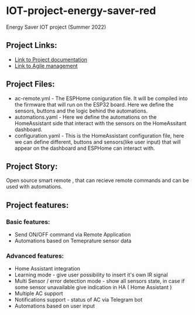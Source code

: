 # IOT-project-energy-saver-red
Energy Saver IOT project (Summer 2022)
## Project Links:
  * [Link to Project documentation](https://beautiful-thorn-cdf.notion.site/IOT-Project-Documentation-26e425b2943d4ef78d1500706d3db0ea)
  * [Link to Agile management](https://beautiful-thorn-cdf.notion.site/IOT-Project-Agile-management-7e3c0a345f154c57bb63119a784a9c95)
## Project Files:
  * ac-remote.yml - The ESPHome coniguration file. It will be compiled into the firmware that will run on the ESP32 board. Here we define the sensors, buttons and the logic behind the automations.
  * automations.yaml - Here we define the automations on the HomeAssistant side that interact with the sensors on the HomeAssitant dashboard.
  * configuration.yaml - This is the HomeAssistant configuration file, here we can define different, buttons and sensors(like user input) that will appear on the dashboard and ESPHome can interact with.
## Project Story:
Open source smart remote , that can recieve remote commands and can be used with automations.
## Project features:

### Basic features:
* Send ON/OFF command via Remote Application
* Automations based on Temeprature sensor data

### Advanced features:
* Home Assistant integration
* Learning mode - give user possibility to insert it's own IR signal
* Multi Sensor / error detection mode - show all sensors state, in case if some sensor unavailable give indication in HA ( Home Assistant )
* Multiple AC support
* Notifications support - status of AC via Telegram bot
* Automations based on user input
